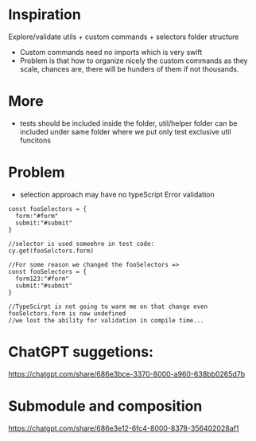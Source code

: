 # Inspiration
Explore/validate utils + custom commands + selectors folder structure
  - Custom commands need no imports which is very swift
  - Problem is that how to organize nicely the custom commands as they scale, chances are, there will be hunders of them if not thousands. 
# More 
- tests should be included inside the folder, util/helper folder can be included under same folder where we put only test exclusive util funcitons
# Problem
- selection approach may have no typeScript Error validation
```
const fooSelectors = {
  form:"#form"
  submit:"#submit"
}

//selector is used someehre in test code:
cy.get(fooSelctors.form)

//For some reason we changed the fooSelectors =>
const fooSelectors = {
  form123:"#form"
  submit:"#submit"
}

//TypeScirpt is not going to warm me on that change even fooSelctors.form is now undefined
//we lost the ability for validation in compile time... 
```
# ChatGPT suggetions:
https://chatgpt.com/share/686e3bce-3370-8000-a960-638bb0265d7b

# Submodule and composition
https://chatgpt.com/share/686e3e12-6fc4-8000-8378-356402028af1
